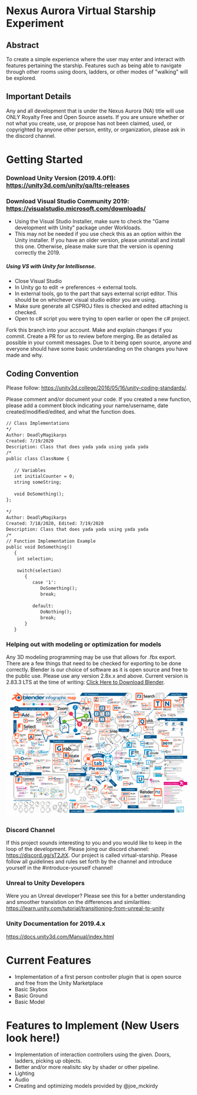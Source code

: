# Nexus Aurora Virtual Starship Experiment
## Abstract
To create a simple experience where the user may enter and interact with features pertaining the starship. Features such as being able to navigate through other rooms using doors, ladders, or other modes of "walking" will be explored. 

## Important Details
Any and all development that is under the Nexus Aurora (NA) title will use ONLY Royalty Free and Open Source assets. If you are unsure whether or not what you create, use, or propose has not been claimed, used, or copyrighted by anyone other person, entity, or organization, please ask in the discord channel.

# Getting Started
### Download Unity Version (2019.4.0f1): https://unity3d.com/unity/qa/lts-releases
### Download Visual Studio Community 2019: https://visualstudio.microsoft.com/downloads/
- Using the Visual Studio Installer, make sure to check the "Game development with Unity" package under Workloads.
- This may not be needed if you use check this as an option within the Unity installer. If you have an older version, please uninstall and install this one. Otherwise, please make sure that the version is opening correctly the 2019. 

##### Using VS with Unity for Intellisense. 
- Close Visual Studio 
- In Unity go to edit -> preferences -> external tools.
- In external tools, go to the part that says external script editor. This should be on whichever visual studio editor you are using.
- Make sure generate all CSPROJ files is checked and edited attaching is checked.
- Open to c# script you were trying to open earlier or open the c# project. 

Fork this branch into your account. Make and explain changes if you commit. Create a PR for us to review before merging. Be as detailed as possible in your commit messages. Due to it being open source, anyone and everyone should have some basic understanding on the changes you have made and why.

## Coding Convention
Please follow: https://unity3d.college/2016/05/16/unity-coding-standards/.

Please comment and/or document your code. If you created a new function, please add a comment block indicating your name/username, date created/modified/edited, and what the function does.
```
// Class Implementations
*/
Author: DeadlyMagikarps
Created: 7/19/2020
Description: Class that does yada yada using yada yada
/*
public class ClassName {

   // Variables
   int initialCounter = 0;
   string someString;
   
   void DoSomething();
};

*/
Author: DeadlyMagikarps
Created: 7/18/2020, Edited: 7/19/2020
Description: Class that does yada yada using yada yada
/*
// Function Implementation Example
public void DoSomething()
   {
    int selection; 
    
    switch(selection)
       {
          case '1':
             DoSomething();
             break;
             
          default:
             DoNothing();
             break;
       }
   }
```

### Helping out with modeling or optimization for models
Any 3D modeling programming may be use that allows for .fbx export. There are a few things that need to be checked for exporting to be done correctly. Blender is our choice of software as it is open source and free to the public use. Please use any version 2.8x.x and above. Current version is 2.83.3 LTS at the time of writing: [Click Here to Download Blender](https://blender.org).

![Blender Export Settings 2.8x.x](/images/blenderSettings.png)

### Discord Channel
If this project sounds interesting to you and you would like to keep in the loop of the development. Please joing our discord channel: https://discord.gg/sT2JtX. Our project is called virtual-starship. Please follow all guidelines and rules set forth by the channel and introduce yourself in the #introduce-yourself channel! 

### Unreal to Unity Developers
Were you an Unreal developer? Please see this for a better understanding and smoother transistion on the differences and similarities: https://learn.unity.com/tutorial/transitioning-from-unreal-to-unity

### Unity Documentation for 2019.4.x
https://docs.unity3d.com/Manual/index.html

# Current Features
- Implementation of a first person controller plugin that is open source and free from the Unity Marketplace
- Basic Skybox
- Basic Ground
- Basic Model

# Features to Implement (New Users look here!)
- Implementation of interaction controllers using the given. Doors, ladders, picking up objects. 
- Better and/or more realisitc sky by shader or other pipeline.
- Lighting
- Audio
- Creating and optimizing models provided by @joe_mckirdy
